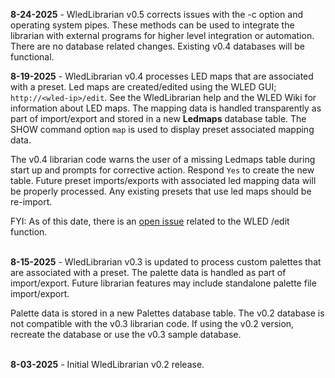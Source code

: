 **8-24-2025** - WledLibrarian v0.5 corrects issues with the -c option and operating system pipes. These
methods can be used to integrate the librarian with external programs for higher level integration or
automation. There are no database related changes. Existing v0.4 databases will be functional.<br/> 

**8-19-2025** - WledLibrarian v0.4 processes LED maps that are associated with a preset. Led maps
are created/edited using the WLED GUI; `http://<wled-ip>/edit`. See the WledLibrarian help and 
the WLED Wiki for information about LED maps. The mapping data is handled transparently as part of 
import/export and stored in a new **Ledmaps** database table. The SHOW command option `map` is used 
to display preset associated mapping data.<br/> 

The v0.4 librarian code warns the user of a missing Ledmaps table during start up and prompts for
corrective action. Respond `Yes` to create the new table. Future preset imports/exports with 
associated led mapping data will be properly processed. Any existing presets that use led maps
should be re-import.<br/>

FYI: As of this date, there is an [open issue](https://github.com/wled/WLED/issues/1592)
related to the WLED /edit function.<br/><br/>

**8-15-2025** - WledLibrarian v0.3 is updated to process custom palettes that are associated with a 
preset. The palette data is handled as part of import/export. Future librarian features may include 
standalone palette file import/export.<br/>

Palette data is stored in a new Palettes database table. The v0.2 database is not compatible with 
the v0.3 librarian code. If using the v0.2 version, recreate the database or use the v0.3 sample 
database.<br/><br/>

**8-03-2025** - Initial WledLibrarian v0.2 release.
